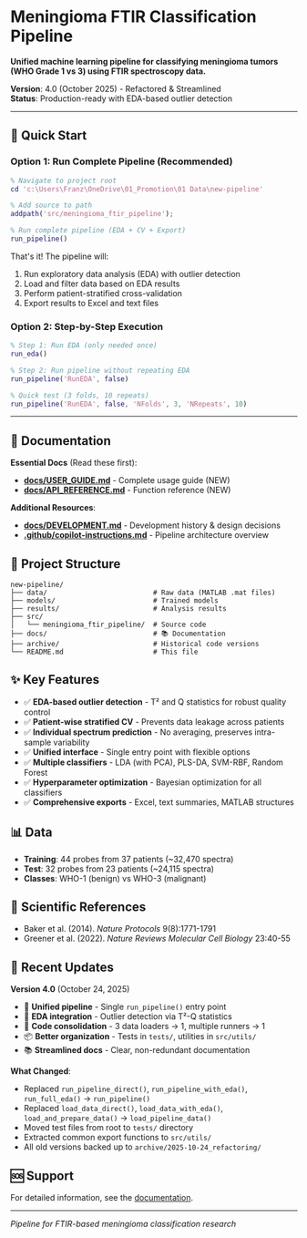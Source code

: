 # Meningioma FTIR Classification Pipeline

**Unified machine learning pipeline for classifying meningioma tumors (WHO Grade 1 vs 3) using FTIR spectroscopy data.**

**Version**: 4.0 (October 2025) - Refactored & Streamlined  
**Status**: Production-ready with EDA-based outlier detection

---

## 🚀 Quick Start

### **Option 1: Run Complete Pipeline (Recommended)**

```matlab
% Navigate to project root
cd 'c:\Users\Franz\OneDrive\01_Promotion\01 Data\new-pipeline'

% Add source to path
addpath('src/meningioma_ftir_pipeline');

% Run complete pipeline (EDA + CV + Export)
run_pipeline()
```

That's it! The pipeline will:
1. Run exploratory data analysis (EDA) with outlier detection
2. Load and filter data based on EDA results
3. Perform patient-stratified cross-validation
4. Export results to Excel and text files

### **Option 2: Step-by-Step Execution**

```matlab
% Step 1: Run EDA (only needed once)
run_eda()

% Step 2: Run pipeline without repeating EDA
run_pipeline('RunEDA', false)

% Quick test (3 folds, 10 repeats)
run_pipeline('RunEDA', false, 'NFolds', 3, 'NRepeats', 10)
```

---

## 📖 Documentation

**Essential Docs** (Read these first):
- **[docs/USER_GUIDE.md](docs/USER_GUIDE.md)** - Complete usage guide (NEW)
- **[docs/API_REFERENCE.md](docs/API_REFERENCE.md)** - Function reference (NEW)

**Additional Resources**:
- **[docs/DEVELOPMENT.md](docs/DEVELOPMENT.md)** - Development history & design decisions
- **[.github/copilot-instructions.md](.github/copilot-instructions.md)** - Pipeline architecture overview

## 📁 Project Structure

```
new-pipeline/
├── data/                          # Raw data (MATLAB .mat files)
├── models/                        # Trained models
├── results/                       # Analysis results
├── src/
│   └── meningioma_ftir_pipeline/  # Source code
├── docs/                          # 📚 Documentation
├── archive/                       # Historical code versions
└── README.md                      # This file
```

## ✨ Key Features

- ✅ **EDA-based outlier detection** - T² and Q statistics for robust quality control
- ✅ **Patient-wise stratified CV** - Prevents data leakage across patients
- ✅ **Individual spectrum prediction** - No averaging, preserves intra-sample variability
- ✅ **Unified interface** - Single entry point with flexible options
- ✅ **Multiple classifiers** - LDA (with PCA), PLS-DA, SVM-RBF, Random Forest
- ✅ **Hyperparameter optimization** - Bayesian optimization for all classifiers
- ✅ **Comprehensive exports** - Excel, text summaries, MATLAB structures

## 📊 Data

- **Training**: 44 probes from 37 patients (~32,470 spectra)
- **Test**: 32 probes from 23 patients (~24,115 spectra)
- **Classes**: WHO-1 (benign) vs WHO-3 (malignant)

## 🔬 Scientific References

- Baker et al. (2014). *Nature Protocols* 9(8):1771-1791
- Greener et al. (2022). *Nature Reviews Molecular Cell Biology* 23:40-55

## 📝 Recent Updates

**Version 4.0** (October 24, 2025)
- 🎯 **Unified pipeline** - Single `run_pipeline()` entry point
- 🔬 **EDA integration** - Outlier detection via T²-Q statistics
- 🧹 **Code consolidation** - 3 data loaders → 1, multiple runners → 1
- 📦 **Better organization** - Tests in `tests/`, utilities in `src/utils/`
- 📚 **Streamlined docs** - Clear, non-redundant documentation

**What Changed**:
- Replaced `run_pipeline_direct()`, `run_pipeline_with_eda()`, `run_full_eda()` → `run_pipeline()`
- Replaced `load_data_direct()`, `load_data_with_eda()`, `load_and_prepare_data()` → `load_pipeline_data()`
- Moved test files from root to `tests/` directory
- Extracted common export functions to `src/utils/`
- All old versions backed up to `archive/2025-10-24_refactoring/`

## 🆘 Support

For detailed information, see the [documentation](docs/README.md).

---

*Pipeline for FTIR-based meningioma classification research*
